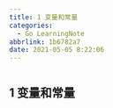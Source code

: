 ```yaml
---
title: 1 变量和常量
categories: 
  - Go LearningNote
abbrlink: 1b6782a7
date: 2021-05-05 8:22:06
---
```




# 

## 1 变量和常量


